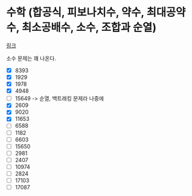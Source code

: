 # 수학 (합공식, 피보나치수, 약수, 최대공약수, 최소공배수, 소수, 조합과 순열)

[링크](https://www.acmicpc.net/workbook/view/8997)

소수 문제는 꽤 나온다.

- [x] 8393
- [x] 1929
- [x] 1978
- [x] 4948
- [ ] 15649 -> 순열, 백트래킹 문제라 나중에
- [x] 2609
- [x] 9020
- [x] 11653
- [ ] 6588
- [ ] 1182
- [ ] 6603
- [ ] 15650
- [ ] 2981
- [ ] 2407
- [ ] 10974
- [ ] 2824
- [ ] 17103
- [ ] 17087